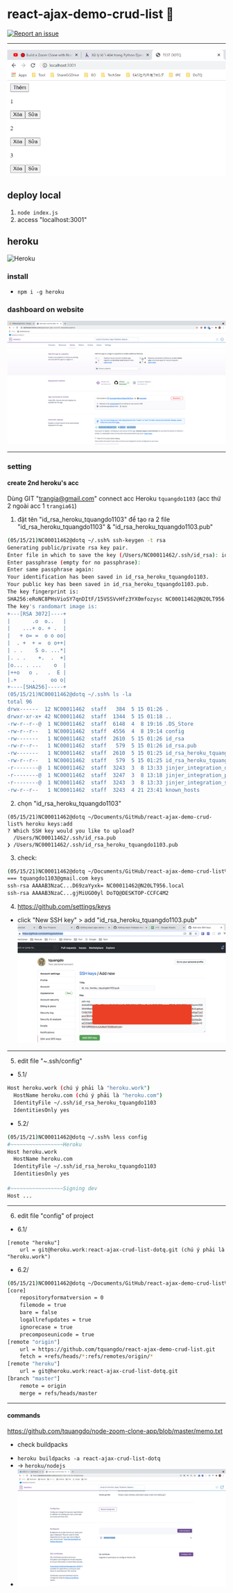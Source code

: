# react-ajax-demo-crud-list 🚀

[![Report an issue](https://img.shields.io/badge/Support-Issues-green)](https://github.com/tquangdo/react-ajax-demo-crud-list/issues/new)
***********
![demo](demo.png)

## deploy local
1. `node index.js`
2. access "localhost:3001"

## heroku
![Heroku](https://heroku-badge.herokuapp.com/?app=react-ajax-crud-list-dotq)
### install
- `npm i -g heroku`
### dashboard on website
![heroku](heroku.png)
***********
### setting
#### create 2nd heroku's acc
Dùng GIT "trangia@gmail.com" connect acc Heroku `tquangdo1103` (acc thứ 2 ngoài acc 1 `trangia61`)
1. đặt tên "id_rsa_heroku_tquangdo1103" để tạo ra 2 file "id_rsa_heroku_tquangdo1103" & "id_rsa_heroku_tquangdo1103.pub"
```bash
(05/15/21)NC00011462@dotq ~/.ssh% ssh-keygen -t rsa         
Generating public/private rsa key pair.
Enter file in which to save the key (/Users/NC00011462/.ssh/id_rsa): id_rsa_heroku_tquangdo1103
Enter passphrase (empty for no passphrase): 
Enter same passphrase again: 
Your identification has been saved in id_rsa_heroku_tquangdo1103.
Your public key has been saved in id_rsa_heroku_tquangdo1103.pub.
The key fingerprint is:
SHA256:eRoNC8PHsVioSY7qnDItF/15VSSVvHfz3YX0mfozysc NC00011462@N20LT956.local
The key's randomart image is:
+---[RSA 3072]----+
|       .o  o..   |
|    ...+ o. + .  |
|   + o= =  o o oo|
|  . +  + =  o o++|
| . .    S o. ...*|
|. . .    +.  .  +|
|o... . ...    o  |
|++o   o .   .  E |
|.+     .     oo o|
+----[SHA256]-----+
(05/15/21)NC00011462@dotq ~/.ssh% ls -la
total 96
drwx------  12 NC00011462  staff   384  5 15 01:26 .
drwxr-xr-x+ 42 NC00011462  staff  1344  5 15 01:18 ..
-rw-r--r--@  1 NC00011462  staff  6148  4  8 19:16 .DS_Store
-rw-r--r--   1 NC00011462  staff  4556  4  8 19:14 config
-rw-------   1 NC00011462  staff  2610  5 15 01:26 id_rsa
-rw-r--r--   1 NC00011462  staff   579  5 15 01:26 id_rsa.pub
-rw-------   1 NC00011462  staff  2610  5 15 01:25 id_rsa_heroku_tquangdo1103
-rw-r--r--   1 NC00011462  staff   579  5 15 01:25 id_rsa_heroku_tquangdo1103.pub
-r--------@  1 NC00011462  staff  3243  3  8 13:33 jinjer_integration_dev.pem
-r--------@  1 NC00011462  staff  3247  3  8 13:18 jinjer_integration_prod.pem
-r--------@  1 NC00011462  staff  3243  3  8 13:33 jinjer_integration_stg.pem
-rw-r--r--   1 NC00011462  staff  3243  4 21 23:41 known_hosts
```
2. chọn "id_rsa_heroku_tquangdo1103"
```shell
(05/15/21)NC00011462@dotq ~/Documents/GitHub/react-ajax-demo-crud-list% heroku keys:add
? Which SSH key would you like to upload? 
  /Users/NC00011462/.ssh/id_rsa.pub 
❯ /Users/NC00011462/.ssh/id_rsa_heroku_tquangdo1103.pub
```
3. check: 
```bash
(05/15/21)NC00011462@dotq ~/Documents/GitHub/react-ajax-demo-crud-list% heroku keys
=== tquangdo1103@gmail.com keys
ssh-rsa AAAAB3NzaC...D69zaYyxk= NC00011462@N20LT956.local
ssh-rsa AAAAB3NzaC...gjMiUGO0yl DoTQ@DESKTOP-CCFC4M2
```
4. https://github.com/settings/keys
- click "New SSH key" > add "id_rsa_heroku_tquangdo1103.pub"
![ssh_key](ssh_key.png)
***********
5. edit file "~.ssh/config"
* 5.1/
```bash
Host heroku.work (chú ý phải là "heroku.work")
  HostName heroku.com (chú ý phải là "heroku.com")
  IdentityFile ~/.ssh/id_rsa_heroku_tquangdo1103
  IdentitiesOnly yes
```
* 5.2/
```bash
(05/15/21)NC00011462@dotq ~/.ssh% less config 
#~~~~~~~~~~~~~~~~~Heroku
Host heroku.work
  HostName heroku.com
  IdentityFile ~/.ssh/id_rsa_heroku_tquangdo1103
  IdentitiesOnly yes

#~~~~~~~~~~~~~~~~~Signing dev
Host ...
```
***********
6. edit file "config" of project
* 6.1/
```shell
[remote "heroku"]
   	url = git@heroku.work:react-ajax-crud-list-dotq.git (chú ý phải là "heroku.work")
```
* 6.2/
```bash
(05/15/21)NC00011462@dotq ~/Documents/GitHub/react-ajax-demo-crud-list% less .git/config
[core]
	repositoryformatversion = 0
	filemode = true
	bare = false
	logallrefupdates = true
	ignorecase = true
	precomposeunicode = true
[remote "origin"]
	url = https://github.com/tquangdo/react-ajax-demo-crud-list.git
	fetch = +refs/heads/*:refs/remotes/origin/*
[remote "heroku"]
   	url = git@heroku.work:react-ajax-crud-list-dotq.git
[branch "master"]
	remote = origin
	merge = refs/heads/master
```
***********
#### commands
https://github.com/tquangdo/node-zoom-clone-app/blob/master/memo.txt
* check buildpacks
- `heroku buildpacks -a react-ajax-crud-list-dotq`
- -> `heroku/nodejs`
- ![buildpacks](buildpacks.png)
